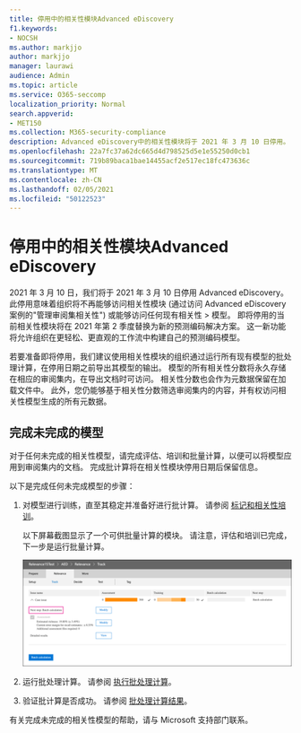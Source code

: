 ```yaml
---
title: 停用中的相关性模块Advanced eDiscovery
f1.keywords:
- NOCSH
ms.author: markjjo
author: markjjo
manager: laurawi
audience: Admin
ms.topic: article
ms.service: O365-seccomp
localization_priority: Normal
search.appverid:
- MET150
ms.collection: M365-security-compliance
description: Advanced eDiscovery中的相关性模块将于 2021 年 3 月 10 日停用。 本文介绍在停用相关性之前要执行哪些工作。 具体而言，通过运行批计算完成任何未完成的模型，以便可以保留模型中的元数据。
ms.openlocfilehash: 22a7fc37a62dc665d4d798525d5e1e55250d0cb1
ms.sourcegitcommit: 719b89baca1bae14455acf2e517ec18fc473636c
ms.translationtype: MT
ms.contentlocale: zh-CN
ms.lasthandoff: 02/05/2021
ms.locfileid: "50122523"
---
```

# <a name="retirement-of-the-relevance-module-in-advanced-ediscovery"></a>停用中的相关性模块Advanced eDiscovery

2021 年 3 月 10 日，我们将于 2021 年 3 月 10 日停用 Advanced eDiscovery。 此停用意味着组织将不再能够访问相关性模块 (通过访问 Advanced eDiscovery 案例的"管理审阅集相关性") 或能够访问任何现有相关性  >  模型。 即将停用的当前相关性模块将在 2021 年第 2 季度替换为新的预测编码解决方案。 这一新功能将允许组织在更轻松、更直观的工作流中构建自己的预测编码模型。

若要准备即将停用，我们建议使用相关性模块的组织通过运行所有现有模型的批处理计算，在停用日期之前导出其模型的输出。 模型的所有相关性分数将永久存储在相应的审阅集内，在导出文档时可访问。 相关性分数也会作为元数据保留在加载文件中。 此外，您仍能够基于相关性分数筛选审阅集内的内容，并有权访问相关性模型生成的所有元数据。

## <a name="complete-unfinished-models"></a>完成未完成的模型

对于任何未完成的相关性模型，请完成评估、培训和批量计算，以便可以将模型应用到审阅集内的文档。 完成批计算将在相关性模块停用日期后保留信息。

以下是完成任何未完成模型的步骤：

1. 对模型进行训练，直至其稳定并准备好进行批计算。 请参阅 [标记和相关性培训](tagging-and-relevance-training-in-advanced-ediscovery.md)。

   以下屏幕截图显示了一个可供批量计算的模块。 请注意，评估和培训已完成，下一步是运行批量计算。

   ![准备好进行批量计算的模型的屏幕截图](../media/ReadyForBatchCalculation.png)

2. 运行批处理计算。 请参阅 [执行批处理计算](track-relevance-analysis-in-advanced-ediscovery.md#performing-batch-calculation)。

3. 验证批计算是否成功。 请参阅 [批处理计算结果](track-relevance-analysis-in-advanced-ediscovery.md#batch-calculation-results)。

有关完成未完成的相关性模型的帮助，请与 Microsoft 支持部门联系。
